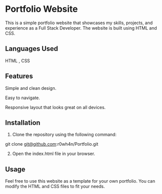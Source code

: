 # Portfolio Website

This is a simple portfolio website that showcases my skills, projects, and experience as a Full Stack Developer. The website is built using HTML and CSS.

## Languages Used

HTML , CSS 

## Features

Simple and clean design.

Easy to navigate.

Responsive layout that looks great on all devices.

## Installation

1. Clone the repository using the following command:

git clone git@github.com:r0wh4n/Portfolio.git


2. Open the index.html file in your browser.

## Usage

Feel free to use this website as a template for your own portfolio. You can modify the HTML and CSS files to fit your needs.
